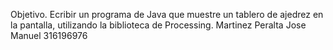 Objetivo. Ecribir un programa de Java que muestre un tablero de ajedrez en la pantalla, utilizando la biblioteca de Processing.
Martinez Peralta Jose Manuel
316196976

